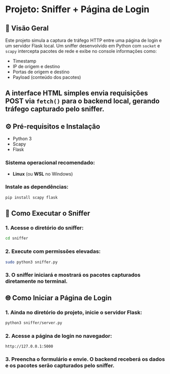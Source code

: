 # Projeto: Sniffer + Página de Login

## 📌 Visão Geral

Este projeto simula a captura de tráfego HTTP entre uma página de login e um servidor Flask local. Um sniffer desenvolvido em Python com `socket` e `scapy` intercepta pacotes de rede e exibe no console informações como:

- Timestamp
- IP de origem e destino
- Portas de origem e destino
- Payload (conteúdo dos pacotes)

A interface HTML simples envia requisições POST via `fetch()` para o backend local, gerando tráfego capturado pelo sniffer.
---

## ⚙️ Pré-requisitos e Instalação

- Python 3
- Scapy
- Flask
  
### Sistema operacional recomendado:
- **Linux** (ou **WSL** no Windows)

### Instale as dependências:
```bash
pip install scapy flask
```

## 🚀 Como Executar o Sniffer

### 1. Acesse o diretório do sniffer:

```bash
cd sniffer
```

### 2. Execute com permissões elevadas:

```bash
sudo python3 sniffer.py
```

### 3. O sniffer iniciará e mostrará os pacotes capturados diretamente no terminal.

## 🌐 Como Iniciar a Página de Login

### 1. Ainda no diretório do projeto, inicie o servidor Flask:

```bash
python3 sniffer/server.py
```

### 2. Acesse a página de login no navegador:

`http://127.0.0.1:5000`

### 3. Preencha o formulário e envie. O backend receberá os dados e os pacotes serão capturados pelo sniffer.


